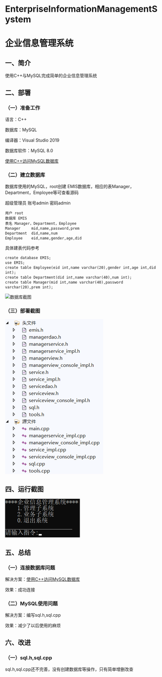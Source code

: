 # EnterpriseInformationManagementSystem

# 企业信息管理系统

## 一、简介

使用C++与MySQL完成简单的企业信息管理系统

## 二、部署

### （一）准备工作

语言：C++

数据库：MySQL

编译器：Visual Studio 2019

数据库软件：MySQL 8.0

[使用C++访问MySQL数据库](https://www.cnblogs.com/imreW/p/16988548.html)

### （二）建立数据库

数据库使用的MySQL，root创建 EMIS数据库，相应的表Manager，Department，Employee等可查看源码

超级管理员 账号admin 密码admin

~~~
用户 root
数据库 EMIS
表名 Manager，Department，Employee
Manager     mid,name,password,prem
Department  did,name,num
Employee    eid,name,gender,age,did
~~~

具体建表代码参考

~~~
create database EMIS;
use EMIS;
create table Employee(eid int,name varchar(20),gender int,age int,did int);
create table Department(did int,name varchar(40),num int);
create table Manager(mid int,name varchar(40),password varchar(20),prem int);
~~~

![数据库截图](https://gitee.com/imrew/EnterpriseInformationManagementSystem_DatabaseVersion/commit/469a2594973256b542ec0a9ca9a82f9821a0c52d)

### （三）部署截图

![部署截图](https://github.com/imrewang/EnterpriseInformationManagementSystem_DatabaseVersion/blob/main/screenshot/%E9%83%A8%E7%BD%B2%E6%88%AA%E5%9B%BE.png?raw=true)

## 四、运行截图

![运行截图](https://github.com/imrewang/EnterpriseInformationManagementSystem_DatabaseVersion/blob/main/screenshot/%E8%BF%90%E8%A1%8C%E6%88%AA%E5%9B%BE.png)

## 五、总结

### （一）连接数据库问题

解决方案：[使用C++访问MySQL数据库](https://www.cnblogs.com/imreW/p/16988548.html)

效果：成功连接

### （二）MySQL使用问题

解决方案：编写sql.h,sql.cpp

效果：减少了以后使用的麻烦

## 六、改进

### （一）sql.h,sql.cpp

sql.h,sql.cpp还不完善，没有创建数据库等操作，只有简单增删改查

